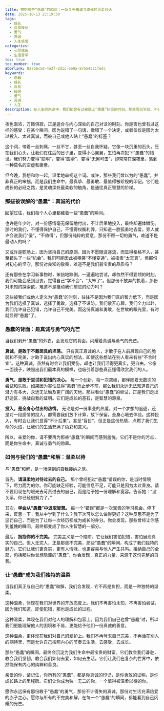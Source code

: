 ```yaml
---
title: 拥抱那些“愚蠢”的瞬间：一场关于真诚与成长的温柔对话
date: 2025-10-13 23:19:30
tags:
  - 成长
  - 自我接纳
  - 勇气
  - 真诚
  - 人生感悟
categories:
  - 心灵成长
  - 生活哲学
toc: true
toc_number: true
abbrlink: 8a7b6c5d-4e3f-2d1c-0b9a-87654321fedc
keywords:
  - 愚蠢
  - 成长
  - 自我
  - 接纳
  - 勇气
  - 真诚
  - 人生
description: 在人生的旅途中，我们都曾有过被贴上“愚蠢”标签的时刻。那些看似笨拙、不合时宜的举动，那些因为真诚而付出的代价，是否真的只是无谓的错误？这篇文章将带你温柔地审视这些“愚蠢”的瞬间，发现它们背后隐藏的真诚、勇气与成长的力量，学会与不完美的自己和解，拥抱每一个独特的你。
---
```


夜色渐浓，万籁俱寂，正是适合与内心深处的自己对话的时刻。你是否也曾有过这样的感受：在某个瞬间，因为说错了一句话，做错了一个决定，或者仅仅是因为太过投入、太过真诚，而被自己或他人贴上“愚蠢”的标签？

这个词，带着一丝刺痛，一丝不甘，甚至一丝自我怀疑。它像一块沉重的石头，压在我们心头，让我们在往后的日子里，变得小心翼翼，生怕再次犯下“愚蠢”的错误。我们努力变得“聪明”，变得“圆滑”，变得“无懈可击”，却常常在深夜里，感到一种莫名的空虚和疲惫。

但今晚，我想和你一起，温柔地审视这个词。或许，那些我们曾以为的“愚蠢”，并非真正的笨拙，而是我们生命中，最真挚、最勇敢、最值得被珍视的印记。它们是成长的必经之路，是灵魂深处最柔软的触角，是通往真正智慧的阶梯。

### 那些被误解的“愚蠢”：真诚的代价

回望过往，我们每个人心里都藏着一些“愚蠢”的瞬间。

也许是年少时，对一份感情毫无保留地付出，不计后果地投入，最终却遍体鳞伤。那时的我们，不懂得保护自己，不懂得权衡利弊，只知道一腔孤勇地去爱。旁人或许会说我们“傻”，“不值得”，但那份纯粹的爱意，那份不顾一切的勇气，难道不是最动人的吗？

又或许是职场上，因为坚持自己的原则，因为不愿随波逐流，而显得格格不入，甚至错失了一些“机会”。我们可能因此被嘲笑“不懂变通”，被指责“太天真”。但那份对初心的坚守，那份对良知的敬畏，难道不是我们最宝贵的品质吗？

还有那些在学习新事物时，笨拙地跌倒，一遍遍地尝试，却依然不得要领的时刻。我们可能会感到沮丧，觉得自己“学不会”，“太笨了”。但那份不放弃的执着，那份对未知的探索欲，难道不是推动我们前进的动力吗？

这些被我们或他人定义为“愚蠢”的时刻，往往不是因为我们真的智力低下，而是因为我们选择了真诚，选择了勇敢，选择了不设防。我们敞开心扉，我们全力以赴，我们允许自己犯错，允许自己不完美。而这份真诚和勇敢，在世故的眼光里，有时就显得“愚蠢”了。

### 愚蠢的背面：是真诚与勇气的光芒

当我们剥开“愚蠢”的外衣，会发现它的背面，闪耀着真诚与勇气的光芒。

**真诚，是敢于不戴面具的坦荡。** 只有真正真诚的人，才敢于在人前展现自己的脆弱和不完美，才敢于说出内心真实的想法，即使这些想法在别人看来有些“不合时宜”。这种真诚，虽然有时会让我们受伤，却也让我们活得更真实，更自由。它像一面镜子，映照出我们最本真的模样，也吸引着那些真正懂得欣赏我们的人。

**勇气，是敢于尝试和犯错的决心。** 每一个创新，每一次突破，都伴随着无数次的尝试和失败。如果因为害怕显得“愚蠢”而止步不前，那么我们永远无法知道自己的潜力有多大，永远无法触及更广阔的天地。那些看似“愚蠢”的尝试，正是我们走出舒适区，挑战自我的证明。它们是成长的基石，是智慧的源泉。

**投入，是全身心付出的热情。** 无论是对一份事业的热爱，对一个梦想的追逐，还是对一段感情的投入，都需要我们放下计算，放下保留，全身心地去体验。这种投入，有时会让我们显得“不计后果”，甚至“盲目”，但正是这份热情，点燃了我们生命的火焰，让我们的生活充满了色彩和意义。

所以，亲爱的你，请不要再为那些“愚蠢”的瞬间而感到羞愧。它们不是你的污点，而是你生命中，真诚与勇气的勋章。

### 如何与我们的“愚蠢”和解：温柔以待

与“愚蠢”和解，是一场深刻的自我接纳之旅。

首先，**请温柔地对待过去的自己。** 那个曾经犯过“愚蠢”错误的你，是当时情境下，尽力而为的你。你可能缺乏经验，可能信息不足，可能只是因为太过善良。请不要用现在的眼光去苛责过去的自己，而是给予她一份理解和宽容。告诉她：“没关系，你已经很努力了。”

其次，**学会从“愚蠢”中汲取智慧。** 每一个“错误”都是一次宝贵的学习机会。停下来，反思一下：我从中学到了什么？我下次可以怎么做得更好？这种反思不是为了惩罚自己，而是为了让每一次经历都成为成长的养分。你会发现，那些曾经让你感到羞愧的瞬间，最终都变成了你人生智慧的一部分。

最后，**拥抱你的不完美。** 完美主义是一个陷阱，它让我们害怕犯错，害怕展现真实的自己。但人无完人，正是那些不完美，那些“愚蠢”的瞬间，构成了我们独特的魅力。它们让我们更真实，更有人情味，也更容易与他人产生共鸣。接纳自己的全部，包括那些你曾想隐藏的“愚蠢”，你会发现，真正的力量，来源于这份完整的自我。

### 让“愚蠢”成为我们独特的温柔

当我们真正与自己的“愚蠢”和解，我们会发现，它不再是负担，而是一种独特的温柔。

这种温柔，体现在我们对世界的开放态度上。我们不再害怕未知，不再害怕尝试，因为我们知道，即使犯错，那也是成长的过程。

这种温柔，体现在我们对他人的理解和包容上。因为我们自己也曾“愚蠢”过，所以我们更能理解他人的困境和不易，更能给予他们一份真诚的善意。

这种温柔，更体现在我们对自己的爱护上。我们不再苛求自己完美，不再活在别人的期待里，而是允许自己按照内心的节奏去生活，去感受，去成长。

那些“愚蠢”的瞬间，最终会沉淀为我们生命中最宝贵的财富。它们教会我们谦逊，教会我们坚韧，教会我们如何去爱，如何去生活。它们让我们在复杂的世界中，依然能保有内心的纯粹和善良。

亲爱的你，请记住，你所有的“愚蠢”，都是你真诚的印记，是你勇敢的证明，是你成长路上的里程碑。它们让你成为独一无二的你，一个值得被温柔以待的你。

愿你永远保有那份敢于“愚蠢”的勇气，那份不计得失的真诚，那份对生活充满热爱的赤子之心。愿你与所有的不完美和解，在每一个“愚蠢”的瞬间，都能看到自己闪耀的光芒。